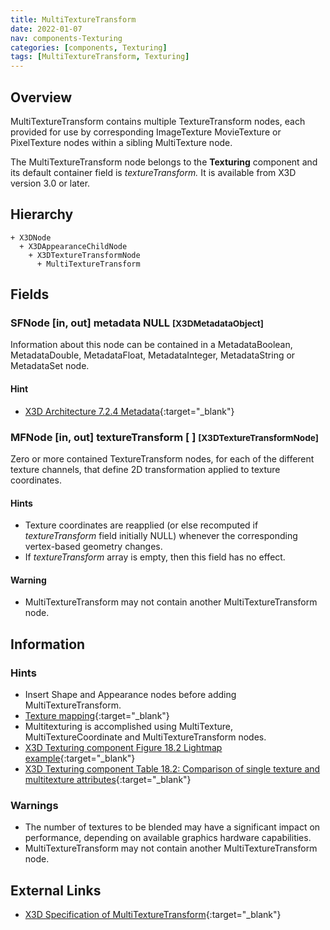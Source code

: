 ```yaml
---
title: MultiTextureTransform
date: 2022-01-07
nav: components-Texturing
categories: [components, Texturing]
tags: [MultiTextureTransform, Texturing]
---
```

<style>
.post h3 {
  word-spacing: 0.2em;
}
</style>

## Overview

MultiTextureTransform contains multiple TextureTransform nodes, each provided for use by corresponding ImageTexture MovieTexture or PixelTexture nodes within a sibling MultiTexture node.

The MultiTextureTransform node belongs to the **Texturing** component and its default container field is *textureTransform.* It is available from X3D version 3.0 or later.

## Hierarchy

```
+ X3DNode
  + X3DAppearanceChildNode
    + X3DTextureTransformNode
      + MultiTextureTransform
```

## Fields

### SFNode [in, out] **metadata** NULL <small>[X3DMetadataObject]</small>

Information about this node can be contained in a MetadataBoolean, MetadataDouble, MetadataFloat, MetadataInteger, MetadataString or MetadataSet node.

#### Hint

- [X3D Architecture 7.2.4 Metadata](https://www.web3d.org/specifications/X3Dv4Draft/ISO-IEC19775-1v4-CD1/Part01/components/core.html#Metadata){:target="_blank"}

### MFNode [in, out] **textureTransform** [ ] <small>[X3DTextureTransformNode]</small>

Zero or more contained TextureTransform nodes, for each of the different texture channels, that define 2D transformation applied to texture coordinates.

#### Hints

- Texture coordinates are reapplied (or else recomputed if *textureTransform* field initially NULL) whenever the corresponding vertex-based geometry changes.
- If *textureTransform* array is empty, then this field has no effect.

#### Warning

- MultiTextureTransform may not contain another MultiTextureTransform node.

## Information

### Hints

- Insert Shape and Appearance nodes before adding MultiTextureTransform.
- [Texture mapping](https://en.wikipedia.org/wiki/Texture_mapping){:target="_blank"}
- Multitexturing is accomplished using MultiTexture, MultiTextureCoordinate and MultiTextureTransform nodes.
- [X3D Texturing component Figure 18.2 Lightmap example](https://www.web3d.org/specifications/X3Dv4Draft/ISO-IEC19775-1v4-CD1/Part01/components/texturing.html#f-Lightmapexample){:target="_blank"}
- [X3D Texturing component Table 18.2: Comparison of single texture and multitexture attributes](https://www.web3d.org/specifications/X3Dv4Draft/ISO-IEC19775-1v4-CD1/Part01/components/texturing.html#t-SingleAndMultitextureAttrs){:target="_blank"}

### Warnings

- The number of textures to be blended may have a significant impact on performance, depending on available graphics hardware capabilities.
- MultiTextureTransform may not contain another MultiTextureTransform node.

## External Links

- [X3D Specification of MultiTextureTransform](https://www.web3d.org/documents/specifications/19775-1/V4.0/Part01/components/texturing.html#MultiTextureTransform){:target="_blank"}
